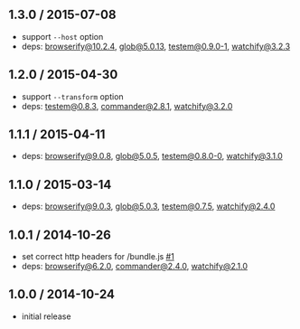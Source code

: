 ## 1.3.0 / 2015-07-08

* support `--host` option
* deps: browserify@10.2.4, glob@5.0.13, testem@0.9.0-1, watchify@3.2.3

## 1.2.0 / 2015-04-30

* support `--transform` option
* deps: testem@0.8.3, commander@2.8.1, watchify@3.2.0

## 1.1.1 / 2015-04-11

* deps: browserify@9.0.8, glob@5.0.5, testem@0.8.0-0, watchify@3.1.0

## 1.1.0 / 2015-03-14

* deps: browserify@9.0.3, glob@5.0.3, testem@0.7.5, watchify@2.4.0

## 1.0.1 / 2014-10-26

* set correct http headers for /bundle.js [#1](https://github.com/alekseykulikov/browserify-test/issues/1)
* deps: browserify@6.2.0, commander@2.4.0, watchify@2.1.0

## 1.0.0 / 2014-10-24

* initial release
